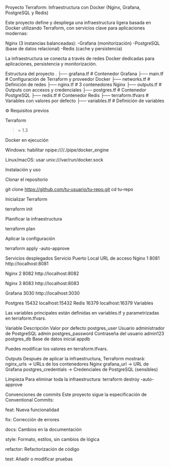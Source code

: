 Proyecto Terraform: Infraestructura con Docker (Nginx, Grafana, PostgreSQL y Redis)

Este proyecto define y despliega una infraestructura ligera basada en Docker utilizando Terraform, con servicios clave para aplicaciones modernas:

Nginx (3 instancias balanceadas):
-Grafana (monitorización)
-PostgreSQL (base de datos relacional)
-Redis (cache y persistencia)

La infraestructura se conecta a través de redes Docker dedicadas para aplicaciones, persistencia y monitorización.

Estructura del proyecto
.
├── grafana.tf          # Contenedor Grafana
├── main.tf             # Configuración de Terraform y proveedor Docker
├── networks.tf         # Definición de redes
├── nginx.tf            # 3 contenedores Nginx
├── outputs.tf          # Outputs con accesos y credenciales
├── postgres.tf         # Contenedor PostgreSQL
├── redis.tf            # Contenedor Redis
├── terraform.tfvars    # Variables con valores por defecto
├── variables.tf        # Definición de variables

⚙️ Requisitos previos

Terraform
 >= 1.3

Docker
 en ejecución

Windows: habilitar npipe:////./pipe/docker_engine

Linux/macOS: usar unix:///var/run/docker.sock

Instalación y uso

Clonar el repositorio

git clone https://github.com/tu-usuario/tu-repo.git
cd tu-repo


Inicializar Terraform

terraform init


Planificar la infraestructura

terraform plan


Aplicar la configuración

terraform apply -auto-approve

Servicios desplegados
Servicio	Puerto Local	URL de acceso
Nginx 1	8081	http://localhost:8081

Nginx 2	8082	http://localhost:8082

Nginx 3	8083	http://localhost:8083

Grafana	3030	http://localhost:3030

Postgres	15432	localhost:15432
Redis	16379	localhost:16379
Variables

Las variables principales están definidas en variables.tf y parametrizadas en terraform.tfvars.

Variable	Descripción	Valor por defecto
postgres_user	Usuario administrador de PostgreSQL	admin
postgres_password	Contraseña del usuario	admin123
postgres_db	Base de datos inicial	appdb

Puedes modificar los valores en terraform.tfvars.

Outputs
Después de aplicar la infraestructura, Terraform mostrará:
nginx_urls → URLs de los contenedores Nginx
grafana_url → URL de Grafana
postgres_credentials → Credenciales de PostgreSQL (sensibles)

Limpieza
Para eliminar toda la infraestructura:
terraform destroy -auto-approve

Convenciones de commits
Este proyecto sigue la especificación de Conventional Commits:

feat: Nueva funcionalidad

fix: Corrección de errores

docs: Cambios en la documentación

style: Formato, estilos, sin cambios de lógica

refactor: Refactorización de código

test: Añadir o modificar pruebas
